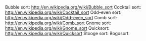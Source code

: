 ﻿Bubble sort: http://en.wikipedia.org/wiki/Bubble_sort
Cocktail sort: http://en.wikipedia.org/wiki/Cocktail_sort
Odd–even sort: http://en.wikipedia.org/wiki/Odd–even_sort
Comb sort: http://en.wikipedia.org/wiki/Comb_sort
Gnome sort: http://en.wikipedia.org/wiki/Gnome_sort
Quicksort: http://en.wikipedia.org/wiki/Quicksort
Stooge sort:
Bogosort: